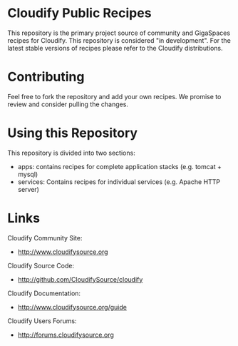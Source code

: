 Cloudify Public Recipes
=======================

This repository is the primary project source of community and GigaSpaces recipes for Cloudify. This repository is considered "in development". For the latest stable versions of recipes please refer to the Cloudify distributions. 

Contributing
============

Feel free to fork the repository and add your own recipes. We promise to review and consider pulling the changes.

Using this Repository
=====================

This repository is divided into two sections: 
* apps: contains recipes for complete application stacks (e.g. tomcat + mysql)
* services: Contains recipes for individual services (e.g. Apache HTTP server) 

Links
=====

Cloudify Community Site:

* http://www.cloudifysource.org

Cloudify Source Code:

* http://github.com/CloudifySource/cloudify

Cloudify Documentation:

* http://www.cloudifysource.org/guide

Cloudify Users Forums: 
* http://forums.cloudifysource.org